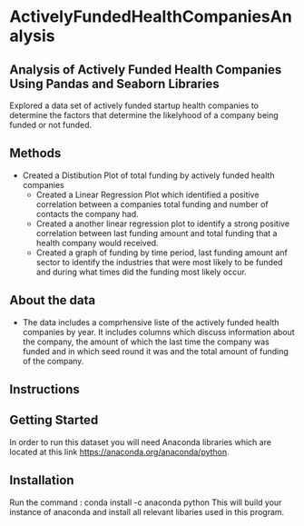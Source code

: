 # ActivelyFundedHealthCompaniesAnalysis
## Analysis of Actively Funded Health Companies Using Pandas and Seaborn Libraries

Explored a data set of actively funded startup health companies to determine the factors that determine the likelyhood of a company being funded or not funded.


## Methods
* Created a Distibution Plot of total funding by actively funded health companies
   * Created a Linear Regression Plot which identified a positive correlation between a companies total funding and number of contacts the company had.
   * Created a another linear regression plot to identify a strong positive correlation between last funding amount and total funding that a health company would received.
   * Created a graph of funding by time period, last funding amount anf sector to identify the industries that were most likely to be funded and during what times did the funding most likely occur.

## About the data
 * The data includes a comprhensive liste of the actively funded health companies by year. It includes columns which discuss information about the company, the amount of which the last time the company was funded and in which seed round it was and the total amount of funding of the company. 
   

## Instructions

## Getting Started
In order to run this dataset you will need Anaconda libraries which are located at this link https://anaconda.org/anaconda/python.

## Installation
Run the command : conda install -c anaconda python This will build your instance of anaconda and install all relevant libaries used in this program.
